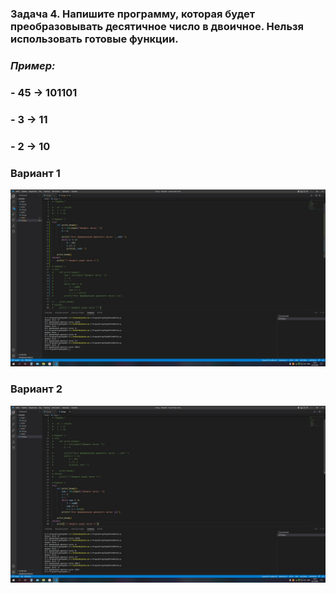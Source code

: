 ### Задача 4. Напишите программу, которая будет преобразовывать десятичное число в двоичное. Нельзя использовать готовые функции.

### *Пример:*

### - 45 -> 101101
### - 3 -> 11
### - 2 -> 10

### Вариант 1
![Задание 4.1](iDs4.1.jpg)

### Вариант 2
![Задание 4.2](iDs4.2.jpg)